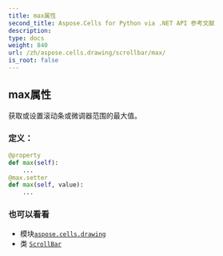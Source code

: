 ```yaml
---
title: max属性
second_title: Aspose.Cells for Python via .NET API 参考文献
description:
type: docs
weight: 840
url: /zh/aspose.cells.drawing/scrollbar/max/
is_root: false
---
```

## max属性

获取或设置滚动条或微调器范围的最大值。
### 定义：
```python
@property
def max(self):
    ...
@max.setter
def max(self, value):
    ...
```

### 也可以看看
* 模块[`aspose.cells.drawing`](../../)
* 类 [`ScrollBar`](/cells/python-net/zh/aspose.cells.drawing/scrollbar)
